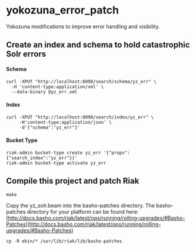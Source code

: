 # yokozuna_error_patch
Yokozuna modifications to improve error handling and visibility.

## Create an index and schema to hold catastrophic Solr errors

#### Schema

```
curl -XPUT "http://localhost:8098/search/schema/yz_err" \
  -H 'content-type:application/xml' \
  --data-binary @yz_err.xml
```

#### Index

```
curl -XPUT "http://localhost:8098/search/index/yz_err" \
     -H'content-type:application/json' \
     -d'{"schema":"yz_err"}'
```

#### Bucket Type

```
riak-admin bucket-type create yz_err '{"props":{"search_index":"yz_err"}}'
riak-admin bucket-type activate yz_err
```

## Compile this project and patch Riak

```
make
```

Copy the yz_solr.beam into the basho-patches directory. The basho-patches directory for your platform can be found here: [http://docs.basho.com/riak/latest/ops/running/rolling-upgrades/#Basho-Patches](http://docs.basho.com/riak/latest/ops/running/rolling-upgrades/#Basho-Patches)

```
cp -R ebin/* /usr/lib/riak/lib/basho-patches
```